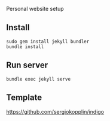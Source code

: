 Personal website setup

## Install

```
sudo gem install jekyll bundler
bundle install
```

## Run server

```
bundle exec jekyll serve
```

## Template

https://github.com/sergiokopplin/indigo